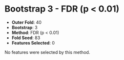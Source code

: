 # Bootstrap 3 - FDR (p < 0.01)

- **Outer Fold**: 40
- **Bootstrap**: 3
- **Method**: FDR (p < 0.01)
- **Fold Seed**: 83
- **Features Selected**: 0

No features were selected by this method.
